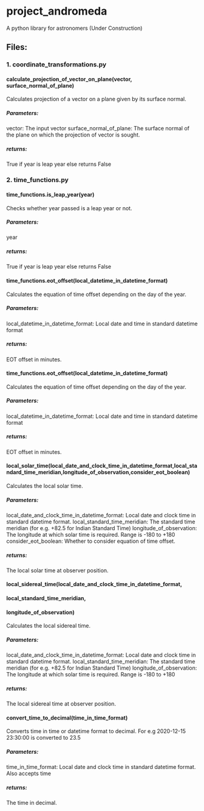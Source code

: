 # project_andromeda
A python library for astronomers (Under Construction)

## Files:

### 1. coordinate_transformations.py

  #### calculate_projection_of_vector_on_plane(vector, surface_normal_of_plane)
  Calculates projection of a vector on a plane given by its surface normal.
  ##### Parameters: 
  vector: The input vector
  surface_normal_of_plane: The surface normal of the plane on which the projection of vector is sought.
  ##### returns:
  True if year is leap year else returns False


### 2. time_functions.py

#### time_functions.is_leap_year(year)
Checks whether year passed is a leap year or not.
##### Parameters: 
year
##### returns:
True if year is leap year else returns False

#### time_functions.eot_offset(local_datetime_in_datetime_format)
Calculates the equation of time offset depending on the day of the year.
##### Parameters: 
local_datetime_in_datetime_format: Local date and time in standard datetime format 
##### returns:
EOT offset in minutes.

#### time_functions.eot_offset(local_datetime_in_datetime_format)
Calculates the equation of time offset depending on the day of the year.
##### Parameters: 
local_datetime_in_datetime_format: Local date and time in standard datetime format 
##### returns:
EOT offset in minutes.

#### local_solar_time(local_date_and_clock_time_in_datetime_format,local_standard_time_meridian,longitude_of_observation,consider_eot_boolean)
Calculates the local solar time.
##### Parameters: 
local_date_and_clock_time_in_datetime_format: Local date and clock time in standard datetime format.
local_standard_time_meridian: The standard time meridian (for e.g. +82.5 for Indian Standard Time)
longitude_of_observation: The longitude at which solar time is required. Range is -180 to +180
consider_eot_boolean: Whether to consider equation of time offset.
##### returns:
The local solar time at observer position.

#### local_sidereal_time(local_date_and_clock_time_in_datetime_format,
####                        local_standard_time_meridian,
####                        longitude_of_observation)
Calculates the local sidereal time.
##### Parameters: 
local_date_and_clock_time_in_datetime_format: Local date and clock time in standard datetime format.
local_standard_time_meridian: The standard time meridian (for e.g. +82.5 for Indian Standard Time)
longitude_of_observation: The longitude at which solar time is required. Range is -180 to +180
##### returns:
The local sidereal time at observer position.

#### convert_time_to_decimal(time_in_time_format)
Converts time in time or datetime format to decimal. For e.g 2020-12-15 23:30:00 is converted to 23.5
##### Parameters: 
time_in_time_format: Local date and clock time in standard datetime format. Also accepts time
##### returns:
The time in decimal.
